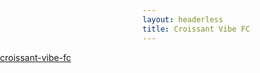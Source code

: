 ```yaml
---
layout: headerless
title: Croissant Vibe FC
---
```


<style type="text/css" scoped>
  #myShop {
    position: absolute;
    left: 0;
    width: 100%;
  }
  #sprd-footer {
    display: none;
  }
</style>

<div id="myShop">
    <a href="https://shop.spreadshirt.com.au/croissant-vibe-fc">croissant-vibe-fc</a>
</div>

<script>
    var spread_shop_config = {
        shopName: 'croissant-vibe-fc',
        locale: 'us_AU',
        prefix: 'https://shop.spreadshirt.com.au',
        baseId: 'myShop'
    };
</script>

<script type="text/javascript"
        src="https://shop.spreadshirt.com.au/shopfiles/shopclient/shopclient.nocache.js">
</script>
